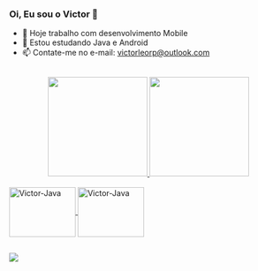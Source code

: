 ### Oi, Eu sou o Victor 👋


- 🔭 Hoje trabalho com desenvolvimento Mobile
- 🌱 Estou estudando Java e Android
- 📫 Contate-me no e-mail: victorleorp@outlook.com

##

<div align="center">
  <a href="https://github.com/victorleorp">
  <img height="180em" src="https://github-readme-stats.vercel.app/api?username=victorleorp&show_icons=true&theme=dracula&include_all_commits=true&count_private=true"/>
  <img height="180em" src="https://github-readme-stats.vercel.app/api/top-langs/?username=victorleorp&layout=compact&langs_count=7&theme=dracula"/>
</div>
  
<div style="display: inline_block"><br>
  <img align="center" alt="Victor-Java" height="90" width="120" src="https://cdn.jsdelivr.net/gh/devicons/devicon/icons/java/java-original.svg">
  <img align="center" alt="Victor-Java" height="90" width="120" src="https://cdn.jsdelivr.net/gh/devicons/devicon/icons/android/android-original.svg">
</div>
  
  ##
  
  <div>
  <a href="https://www.linkedin.com/in/victor-leonardo-ribeiro-pacheco-542108211" target="_blank"><img src="https://img.shields.io/badge/-LinkedIn-%230077B5?style=for-the-badge&logo=linkedin&logoColor=white" target="_blank"></a>    
  </div>
